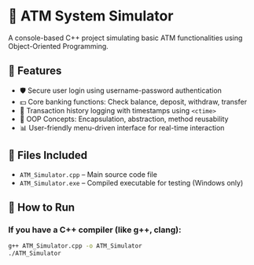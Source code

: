 # 🏧 ATM System Simulator

A console-based C++ project simulating basic ATM functionalities using Object-Oriented Programming.

## 🔧 Features

- 🛡 Secure user login using username-password authentication  
- 💵 Core banking functions: Check balance, deposit, withdraw, transfer  
- 🧾 Transaction history logging with timestamps using `<ctime>`  
- 🧠 OOP Concepts: Encapsulation, abstraction, method reusability  
- 📊 User-friendly menu-driven interface for real-time interaction

## 📁 Files Included

- `ATM_Simulator.cpp` – Main source code file  
- `ATM_Simulator.exe` – Compiled executable for testing (Windows only)

## 🚀 How to Run

### If you have a C++ compiler (like g++, clang):

```bash
g++ ATM_Simulator.cpp -o ATM_Simulator
./ATM_Simulator
